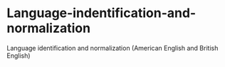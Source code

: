 # Language-indentification-and-normalization
Language identification and normalization (American English and British English)
